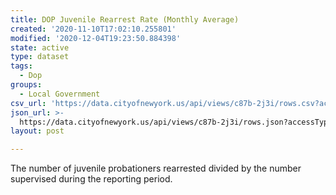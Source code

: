 ```yaml
---
title: DOP Juvenile Rearrest Rate (Monthly Average)
created: '2020-11-10T17:02:10.255801'
modified: '2020-12-04T19:23:50.884398'
state: active
type: dataset
tags:
  - Dop
groups:
  - Local Government
csv_url: 'https://data.cityofnewyork.us/api/views/c87b-2j3i/rows.csv?accessType=DOWNLOAD'
json_url: >-
  https://data.cityofnewyork.us/api/views/c87b-2j3i/rows.json?accessType=DOWNLOAD
layout: post

---
```

The number of juvenile probationers rearrested divided by the number supervised during the reporting period.
